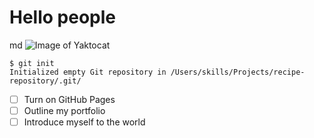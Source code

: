 # Hello people
md
![Image of Yaktocat](https://octodex.github.com/images/yaktocat.png)
```
$ git init
Initialized empty Git repository in /Users/skills/Projects/recipe-repository/.git/
```
   - [ ] Turn on GitHub Pages
   - [ ] Outline my portfolio
   - [ ] Introduce myself to the world
